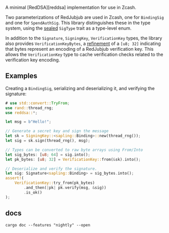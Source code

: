 A minimal [RedDSA][reddsa] implementation for use in Zcash.

Two parameterizations of RedJubjub are used in Zcash, one for
`BindingSig` and one for `SpendAuthSig`. This library distinguishes
these in the type system, using the [sealed] `SigType` trait as a
type-level enum.

In addition to the `Signature`, `SigningKey`, `VerificationKey` types,
the library also provides `VerificationKeyBytes`, a [refinement] of a
`[u8; 32]` indicating that bytes represent an encoding of a RedJubjub
verification key. This allows the `VerificationKey` type to cache
verification checks related to the verification key encoding.

## Examples

Creating a `BindingSig`, serializing and deserializing it, and
verifying the signature:

```rust
# use std::convert::TryFrom;
use rand::thread_rng;
use reddsa::*;

let msg = b"Hello!";

// Generate a secret key and sign the message
let sk = SigningKey::<sapling::Binding>::new(thread_rng());
let sig = sk.sign(thread_rng(), msg);

// Types can be converted to raw byte arrays using From/Into
let sig_bytes: [u8; 64] = sig.into();
let pk_bytes: [u8; 32] = VerificationKey::from(&sk).into();

// Deserialize and verify the signature.
let sig: Signature<sapling::Binding> = sig_bytes.into();
assert!(
    VerificationKey::try_from(pk_bytes)
        .and_then(|pk| pk.verify(msg, &sig))
        .is_ok()
);
```

## docs

```shell,no_run
cargo doc --features "nightly" --open
```

[redjubjub]: https://zips.z.cash/protocol/protocol.pdf#concretereddsa
[zebra]: https://github.com/ZcashFoundation/zebra
[refinement]: https://en.wikipedia.org/wiki/Refinement_type
[sealed]: https://rust-lang.github.io/api-guidelines/future-proofing.html#sealed-traits-protect-against-downstream-implementations-c-sealed
